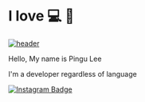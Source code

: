 # I love 💻 🎹
[![header](https://capsule-render.vercel.app/api?type=waving&color=0:333333,100:0d0d0d&text=Hello,%20My%20name%20is%20Pingu%20Lee&fontColor=ffffff&animation=twinkling&fontSize=28&fontAlignY=40&fontAlign=70&height=250)](https://pingulee.com)


<p>Hello, My name is Pingu Lee</p>
<p>I'm a developer regardless of language</p>

[![Instagram Badge](https://img.shields.io/badge/Instagram-dev__pingulee-E4405F?style=for-the-badge&logo=instagram)](https://instagram.com/dev_pingulee)

